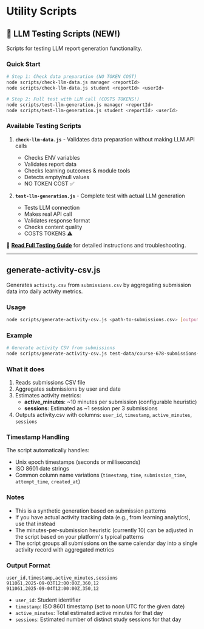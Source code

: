 # Utility Scripts

## 🧪 LLM Testing Scripts (NEW!)

Scripts for testing LLM report generation functionality.

### Quick Start

```bash
# Step 1: Check data preparation (NO TOKEN COST)
node scripts/check-llm-data.js manager <reportId>
node scripts/check-llm-data.js student <reportId> <userId>

# Step 2: Full test with LLM call (COSTS TOKENS!)
node scripts/test-llm-generation.js manager <reportId>
node scripts/test-llm-generation.js student <reportId> <userId>
```

### Available Testing Scripts

1. **`check-llm-data.js`** - Validates data preparation without making LLM API calls
   - Checks ENV variables
   - Validates report data
   - Checks learning outcomes & module tools
   - Detects empty/null values
   - NO TOKEN COST ✅

2. **`test-llm-generation.js`** - Complete test with actual LLM generation
   - Tests LLM connection
   - Makes real API call
   - Validates response format
   - Checks content quality
   - COSTS TOKENS ⚠️

📖 **[Read Full Testing Guide](TEST_LLM_GUIDE.md)** for detailed instructions and troubleshooting.

---

## generate-activity-csv.js

Generates `activity.csv` from `submissions.csv` by aggregating submission data into daily activity metrics.

### Usage

```bash
node scripts/generate-activity-csv.js <path-to-submissions.csv> [output-path]
```

### Example

```bash
# Generate activity CSV from submissions
node scripts/generate-activity-csv.js test-data/course-678-submissions-2025-10-02-09-25-12.csv test-data/course-678-activity-generated.csv
```

### What it does

1. Reads submissions CSV file
2. Aggregates submissions by user and date
3. Estimates activity metrics:
   - **active_minutes**: ~10 minutes per submission (configurable heuristic)
   - **sessions**: Estimated as ~1 session per 3 submissions
4. Outputs activity.csv with columns: `user_id`, `timestamp`, `active_minutes`, `sessions`

### Timestamp Handling

The script automatically handles:
- Unix epoch timestamps (seconds or milliseconds)
- ISO 8601 date strings
- Common column name variations (`timestamp`, `time`, `submission_time`, `attempt_time`, `created_at`)

### Notes

- This is a synthetic generation based on submission patterns
- If you have actual activity tracking data (e.g., from learning analytics), use that instead
- The minutes-per-submission heuristic (currently 10) can be adjusted in the script based on your platform's typical patterns
- The script groups all submissions on the same calendar day into a single activity record with aggregated metrics

### Output Format

```csv
user_id,timestamp,active_minutes,sessions
911061,2025-09-03T12:00:00Z,360,12
911061,2025-09-04T12:00:00Z,350,12
```

- `user_id`: Student identifier
- `timestamp`: ISO 8601 timestamp (set to noon UTC for the given date)
- `active_minutes`: Total estimated active minutes for that day
- `sessions`: Estimated number of distinct study sessions for that day

